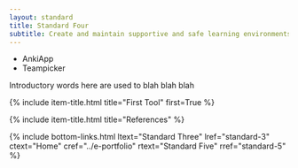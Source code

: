 ```yaml
---
layout: standard
title: Standard Four
subtitle: Create and maintain supportive and safe learning environments
---
```


- AnkiApp
- Teampicker

Introductory words here are used to blah blah blah  

{% include item-title.html title="First Tool" first=True %}

{% include item-title.html title="References" %}  

{% include bottom-links.html ltext="Standard Three" lref="standard-3"  ctext="Home" cref="../e-portfolio" rtext="Standard Five" rref="standard-5" %}
